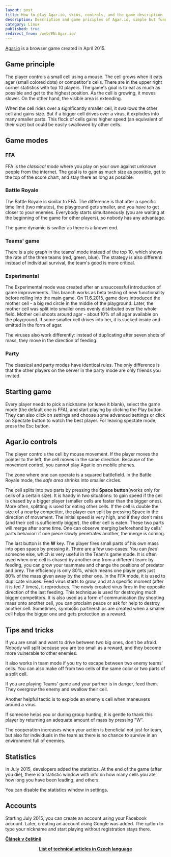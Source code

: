 ```yaml
---
layout: post
title: How to play Agar.io, skins, controls, and the game description
description: Description and game priciples of Agar.io, simple but funny browser game originally created in April 2015.
category: Linux
published: true
redirect_from: /web/EN:Agar.io/
---
```


[Agar.io](http://www.agar.io/) is a browser game created in April 2015.

## Game principle
The player controls a small cell using a mouse. The cell grows when it eats agar (small colored dots) or competitor's cells. There are in the upper right corner statistics with top 10 players. The game's goal is to eat as much as possible and get to the highest position. As the cell is growing, it moves slower. On the other hand, the visible area is extending.

When the cell rides over a significantly smaller cell, it swallows the other cell and gains size. But if a bigger cell drives over a virus, it explodes into many smaller parts. This flock of cells gains higher speed (an equivalent of their size) but could be easily swallowed by other cells.

## Game modes
### FFA
FFA is the *classical mode* where you play on your own against unknown people from the internet. The goal is to gain as much size as possible, get to the top of the score chart, and stay there as long as possible.

### Battle Royale
The Battle Royale is similar to FFA. The difference is that after a specific time limit (two minutes), the playground gets smaller, and you have to get closer to your enemies. Everybody starts simultaneously (you are waiting at the beginning of the game for other players), so nobody has any advantage.

The game dynamic is swifter as there is a known end.

### Teams' game
There is a pie graph in the teams' mode instead of the top 10, which shows the rate of the three teams (red, green, blue). The strategy is also different: instead of individual survival, the team's good is more critical.

### Experimental
The Experimental mode was created after an unsuccessful introduction of game improvements. This branch works as beta testing of new functionality before rolling into the main game. On 11.6.2015, game devs introduced the mother cell - a big red circle in the middle of the playground. Later, the mother cell was split into smaller ones evenly distributed over the whole field. Mother cell shoots around agar - about 10% of all agar available on the playground. If some smaller cell drives into her, it is sucked inside and emitted in the form of agar.

The viruses also work differently: instead of duplicating after seven shots of mass, they move in the direction of feeding.

### Party
The classical and party modes have identical rules. The only difference is that the other players on the server in the party mode are only friends you invited.

## Starting game
Every player needs to pick a nickname (or leave it blank), select the game mode (the default one is FFA), and start playing by clicking the Play button. They can also click on settings and choose some advanced settings or click on Spectate button to watch the best player. For leaving spectate mode, press the Esc button.

## Agar.io controls
The player controls the cell by mouse movement. If the player moves the pointer to the left, the cell moves in the same direction. Because of the movement control, you cannot play Agar.io on mobile phones.

The zone where one can operate is a squared battlefield. In the Battle Royale mode, the *safe area* shrinks into smaller circles.

The cell splits into two parts by pressing the **Space button**(works only for cells of a certain size). It is handy in two situations: to gain speed if the cell is chased by a bigger player (smaller cells are faster than the bigger ones). More often, splitting is used for eating other cells. If the cell is double the size of a nearby competitor, the player can split by pressing Space in the direction of movement. The initial speed is very high, and if they don't miss (and their cell is sufficiently bigger), the other cell is eaten. These two parts will merge after some time. One can observe merging beforehand by cells' parts behavior: if one piece slowly penetrates another, the merge is coming.

The last button is the **W** key. The player fires small parts of his own mass into open space by pressing it. There are a few use-cases:
You can *feed* someone else, which is very useful in the Team's game mode. It is often used when one cell is chased by another one from a different team: by feeding, you can grow your teammate and change the positions of predator and prey. The efficiency is only 80%, which means one player gets just 80% of the mass given away by the other one.
In the FFA mode, it is used to duplicate viruses. Feed virus starts to grow, and at a specific moment (after it is fed 7 times), it reproduces. The newly created virus fires in the opposite direction of the last feeding. This technique is used for destroying much bigger competitors.
It is also used as a form of communication (by shooting mass onto another cell, you can proclaim peace or ask for help to destroy another cell. Sometimes, symbiotic partnerships are created when a smaller cell helps the bigger one and gets protection as a reward.

## Tips and tricks
If you are small and want to drive between two big ones, don't be afraid. Nobody will split because you are too small as a reward, and they become more vulnerable to other enemies.

It also works in team mode if you try to escape between two enemy teams' cells. You can also make off from two cells of the same color or two parts of a split cell.

If you are playing Teams' game and your partner is in danger, feed them. They overgrow the enemy and swallow their cell.

Another helpful tactic is to explode an enemy's cell when maneuvers around a virus.

If someone helps you or during group hunting, it is gentle to thank this player by returning an adequate amount of mass by pressing "W".

The cooperation increases when your action is beneficial not just for team, but also for individuals in the team as there is no chance to survive in an environment full of enemies.

## Statistics
In July 2015, developers added the statistics. At the end of the game (after you die), there is a statistic window with info on how many cells you ate, how long you have been leading, and others.

You can disable the statistics window in settings.

## Accounts
Starting July 2015, you can create an account using your Facebook account. Later, creating an account using Google was added. The option to type your nickname and start playing without registration stays there.

**[Článek v češtině](jak-hrat-agar-io-online-ovladani-skiny)**

<center><b><a href="../">List of technical articles in Czech language</a></b></center>

